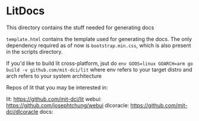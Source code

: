 # LitDocs

This directory contains the stuff needed for generating docs

`template.html` contains the template used for generating the docs. The only dependency  required as of now is `bootstrap.min.css`, which is also present in the scripts directory.

If you'd like to build lit cross-platform, jsut do `env GOOS=linux GOARCH=arm go build -v github.com/mit-dci/lit` where env refers to your target distro and arch refers to your system architecture

Repos of lit that you may be interested in:

lit: https://github.com/mit-dci/lit
webui: https://github.com/josephtchung/webui
dlcoracle: https://github.com/mit-dci/dlcoracle
docs: <this repo>
